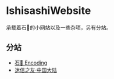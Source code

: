 # IshisashiWebsite
承载着石𫁶的小网站以及一些杂项，另有分站。

## 分站
- [石𫁶 Encoding](https://github.com/mrhso/IshisashiEncoding-Website)
- [迷信之友·中国大陆](https://github.com/mrhso/Cangjie_Note)

